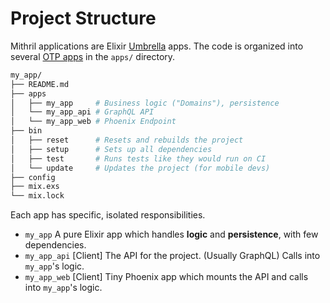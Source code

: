 # Project Structure

Mithril applications are Elixir [Umbrella](https://elixir-lang.org/getting-started/mix-otp/dependencies-and-umbrella-apps.html#umbrella-projects)
apps. The code is organized into several [OTP apps](https://elixir-lang.org/getting-started/mix-otp/supervisor-and-application.html#understanding-applications)
in the `apps/` directory.


```bash
my_app/
├── README.md
├── apps
│   ├── my_app     # Business logic ("Domains"), persistence
│   └── my_app_api # GraphQL API
│   └── my_app_web # Phoenix Endpoint
├── bin
│   ├── reset      # Resets and rebuilds the project
│   ├── setup      # Sets up all dependencies
│   ├── test       # Runs tests like they would run on CI
│   └── update     # Updates the project (for mobile devs)
├── config
├── mix.exs
└── mix.lock
```

Each app has specific, isolated responsibilities.

- `my_app` A pure Elixir app which handles **logic** and **persistence**, with 
  few dependencies.
- `my_app_api` [Client] The API for the project. (Usually GraphQL) Calls into 
  `my_app`'s logic.
- `my_app_web` [Client] Tiny Phoenix app which mounts the API and calls into 
  `my_app`'s logic.
